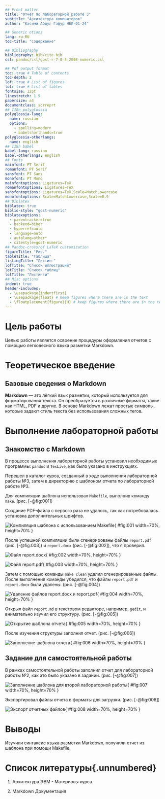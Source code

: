 ```yaml
---
## Front matter
title: "Отчёт по лабораторной работе 3"
subtitle: "Архитектура компьютеров"
author: "Касими Абдул Гафур НБИ-01-24"

## Generic otions
lang: ru-RU
toc-title: "Содержание"

## Bibliography
bibliography: bib/cite.bib
csl: pandoc/csl/gost-r-7-0-5-2008-numeric.csl

## Pdf output format
toc: true # Table of contents
toc-depth: 2
lof: true # List of figures
lot: true # List of tables
fontsize: 12pt
linestretch: 1.5
papersize: a4
documentclass: scrreprt
## I18n polyglossia
polyglossia-lang:
  name: russian
  options:
	- spelling=modern
	- babelshorthands=true
polyglossia-otherlangs:
  name: english
## I18n babel
babel-lang: russian
babel-otherlangs: english
## Fonts
mainfont: PT Serif
romanfont: PT Serif
sansfont: PT Sans
monofont: PT Mono
mainfontoptions: Ligatures=TeX
romanfontoptions: Ligatures=TeX
sansfontoptions: Ligatures=TeX,Scale=MatchLowercase
monofontoptions: Scale=MatchLowercase,Scale=0.9
## Biblatex
biblatex: true
biblio-style: "gost-numeric"
biblatexoptions:
  - parentracker=true
  - backend=biber
  - hyperref=auto
  - language=auto
  - autolang=other*
  - citestyle=gost-numeric
## Pandoc-crossref LaTeX customization
figureTitle: "Рис."
tableTitle: "Таблица"
listingTitle: "Листинг"
lofTitle: "Список иллюстраций"
lotTitle: "Список таблиц"
lolTitle: "Листинги"
## Misc options
indent: true
header-includes:
  - \usepackage{indentfirst}
  - \usepackage{float} # keep figures where there are in the text
  - \floatplacement{figure}{H} # keep figures where there are in the text
---
```


# Цель работы

Целью работы является освоение процедуры оформления отчетов с помощью легковесного языка разметки Markdown.

# Теоретическое введение

## Базовые сведения о Markdown

**Markdown** — это лёгкий язык разметки, который используется для форматирования текста. Он преобразуется в различные форматы, такие как HTML, PDF и другие. В основе Markdown лежат простые символы, которые задают стиль текста без использования сложных тегов.

# Выполнение лабораторной работы

## Знакомство с Markdown

В процессе выполнения лабораторной работы установил необходимые программы: `pandoc` и `TexLive`, как было указано в инструкциях.

Перешел в каталог курса, созданный в ходе выполнения лабораторной работы №3, затем в директорию с шаблоном отчета по лабораторной работе №3.

Для компиляции шаблона использовал `Makefile`, выполнив команду `make`. (рис. [-@fig:001])

Создание PDF-файла с первого раза не удалось, так как потребовалась установка дополнительных шрифтов.

![Компиляция шаблона с использованием Makefile](image/01.png){ #fig:001 width=70%, height=70% }

После успешной компиляции были сгенерированы файлы `report.pdf` (рис. [-@fig:003]) и `report.docx` (рис. [-@fig:002]), что я проверил.

![Файл report.docx](image/02.png){ #fig:002 width=70%, height=70% }

![Файл report.pdf](image/03.png){ #fig:003 width=70%, height=70% }

Затем с помощью команды `make clean` удалил сгенерированные файлы. После выполнения команды убедился, что файлы `report.pdf` и `report.docx` были удалены. (рис. [-@fig:004])

![Удаление файлов report.docx и report.pdf](image/04.png){ #fig:004 width=70%, height=70% }

Открыл файл `report.md` в текстовом редакторе, например, `gedit`, и внимательно изучил его структуру. (рис. [-@fig:005])

![Открытие шаблона отчета](image/05.png){ #fig:005 width=70%, height=70% }

После изучения структуры заполнил отчет. (рис. [-@fig:006])

![Заполнение шаблона отчета](image/06.png){ #fig:006 width=70%, height=70% }

## Задание для самостоятельной работы

В рамках самостоятельной работы заполнил отчет для лабораторной работы №2, как это было указано в задании. (рис. [-@fig:007])

![Заполнение шаблона для второй лабораторной работы](image/07.png){ #fig:007 width=70%, height=70% }

Экспортировал файлы отчета в форматы для загрузки. (рис. [-@fig:008])

![Экспорт отчетных файлов](image/08.png){ #fig:008 width=70%, height=70% }

# Выводы

Изучили синтаксис языка разметки Markdown, получили отчет из шаблона при помощи Makefile. 

# Список литературы{.unnumbered}

1. Архитектура ЭВМ - Материалы курса

2. Markdown Документация

